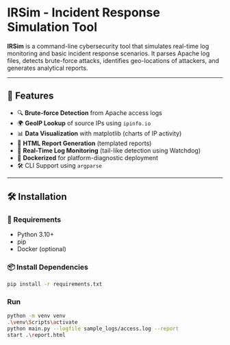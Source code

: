 # IRSim - Incident Response Simulation Tool

**IRSim** is a command-line cybersecurity tool that simulates real-time log monitoring and basic incident response scenarios. It parses Apache log files, detects brute-force attacks, identifies geo-locations of attackers, and generates analytical reports.

---

## 🚀 Features

- 🔍 **Brute-force Detection** from Apache access logs
- 🌍 **GeoIP Lookup** of source IPs using `ipinfo.io`
- 📊 **Data Visualization** with matplotlib (charts of IP activity)
- 📑 **HTML Report Generation** (templated reports)
- 🔄 **Real-Time Log Monitoring** (tail-like detection using Watchdog)
- 🐳 **Dockerized** for platform-diagnostic deployment
- 🛠️ CLI Support using `argparse`

---

## 🛠️ Installation

### 🔧 Requirements
- Python 3.10+
- pip
- Docker (optional)

### 📦 Install Dependencies

```bash
pip install -r requirements.txt
```

### Run 
```bash
python -m venv venv
.\venv\Scripts\activate
python main.py --logfile sample_logs/access.log --report
start .\report.html

